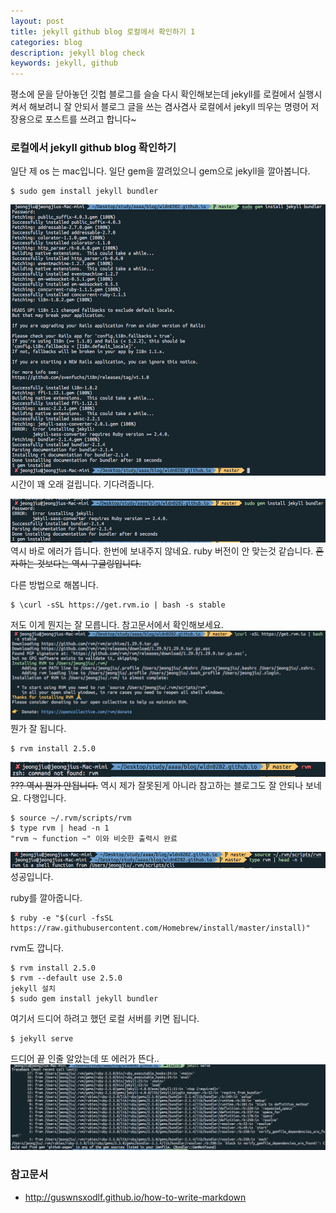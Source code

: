 ```yaml
---
layout: post
title: jekyll github blog 로컬에서 확인하기 1
categories: blog
description: jekyll blog check
keywords: jekyll, github
---
```


평소에 문을 닫아놓던 깃헙 블로그를 슬슬 다시 확인해보는데 jekyll를 로컬에서 실행시켜서 해보려니 잘 안되서
블로그 글을 쓰는 겸사겸사 로컬에서 jekyll 띄우는 명령어 저장용으로 포스트를 쓰려고 합니다~

### 로컬에서 jekyll github blog 확인하기
일단 제 os 는 mac입니다. 일단 gem을 깔려있으니 gem으로 jekyll을 깔아봅니다.
~~~
$ sudo gem install jekyll bundler
~~~
![jekyll install](/images/posts/jekyllinstall.png)
시간이 꽤 오래 걸립니다. 기다려줍니다.

![jekyll install2](/images/posts/jekyllinstall2.png)
역시 바로 에러가 뜹니다. 한번에 보내주지 않네요. ruby 버전이 안 맞는것 같습니다.
~~혼자하는 것보다는 역시 구글링입니다.~~

다른 방법으로 해봅니다.

~~~
$ \curl -sSL https://get.rvm.io | bash -s stable
~~~
저도 이게 뭔지는 잘 모릅니다. 참고문서에서 확인해보세요.
![jekyll install3](/images/posts/jekyllinstall3.png)
뭔가 잘 됩니다.

~~~
$ rvm install 2.5.0
~~~
![jekyll install4](/images/posts/jekyllinstall4.png)
~~??? 역시 뭔가 안됩니다.~~
역시 제가 잘못된게 아니라 참고하는 블로그도 잘 안되나 보네요.
다행입니다.

~~~
$ source ~/.rvm/scripts/rvm
$ type rvm | head -n 1
"rvm ~ function ~" 이와 비슷한 출력시 완료
~~~
![jekyll install5](/images/posts/jekyllinstall5.png)
성공입니다.

ruby를 깔아줍니다.
~~~
$ ruby -e "$(curl -fsSL https://raw.githubusercontent.com/Homebrew/install/master/install)"
~~~
rvm도 깝니다.
~~~
$ rvm install 2.5.0
$ rvm --default use 2.5.0
jekyll 설치
$ sudo gem install jekyll bundler
~~~

여기서 드디어 하려고 했던 로컬 서버를 키면 됩니다.
~~~
$ jekyll serve
~~~
드디어 끝
인줄 알았는데 또 에러가 뜬다..
![jekyll install6](/images/posts/jekyllinstall6.png)


### 참고문서

* <http://guswnsxodlf.github.io/how-to-write-markdown>

